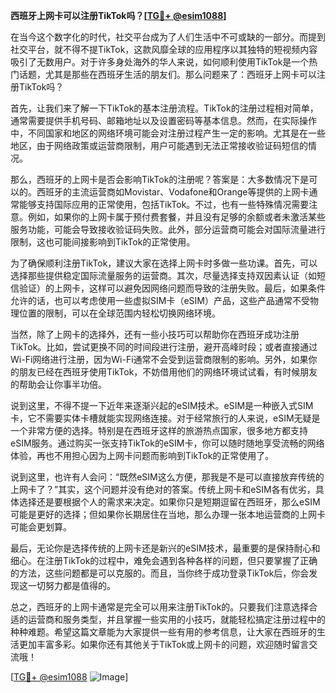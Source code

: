 **西班牙上网卡可以注册TikTok吗？[[TG💪+ @esim1088](https://t.me/s/esim1088)]**

在当今这个数字化的时代，社交平台成为了人们生活中不可或缺的一部分。而提到社交平台，就不得不提TikTok，这款风靡全球的应用程序以其独特的短视频内容吸引了无数用户。对于许多身处海外的华人来说，如何顺利使用TikTok是一个热门话题，尤其是那些在西班牙生活的朋友们。那么问题来了：西班牙上网卡可以注册TikTok吗？

首先，让我们来了解一下TikTok的基本注册流程。TikTok的注册过程相对简单，通常需要提供手机号码、邮箱地址以及设置密码等基本信息。然而，在实际操作中，不同国家和地区的网络环境可能会对注册过程产生一定的影响。尤其是在一些地区，由于网络政策或运营商限制，用户可能遇到无法正常接收验证码短信的情况。

那么，西班牙的上网卡是否会影响TikTok的注册呢？答案是：大多数情况下是可以的。西班牙的主流运营商如Movistar、Vodafone和Orange等提供的上网卡通常能够支持国际应用的正常使用，包括TikTok。不过，也有一些特殊情况需要注意。例如，如果你的上网卡属于预付费套餐，并且没有足够的余额或者未激活某些服务功能，可能会导致接收验证码失败。此外，部分运营商可能会对国际流量进行限制，这也可能间接影响到TikTok的正常使用。

为了确保顺利注册TikTok，建议大家在选择上网卡时多做一些功课。首先，可以选择那些提供稳定国际流量服务的运营商。其次，尽量选择支持双因素认证（如短信验证）的上网卡，这样可以避免因网络问题而导致的注册失败。最后，如果条件允许的话，也可以考虑使用一些虚拟SIM卡（eSIM）产品，这些产品通常不受物理位置的限制，可以在全球范围内轻松切换网络环境。

当然，除了上网卡的选择外，还有一些小技巧可以帮助你在西班牙成功注册TikTok。比如，尝试更换不同的时间段进行注册，避开高峰时段；或者直接通过Wi-Fi网络进行注册，因为Wi-Fi通常不会受到运营商限制的影响。另外，如果你的朋友已经在西班牙使用TikTok，不妨借用他们的网络环境试试看，有时候朋友的帮助会让你事半功倍。

说到这里，不得不提一下近年来逐渐兴起的eSIM技术。eSIM是一种嵌入式SIM卡，它不需要实体卡槽就能实现网络连接。对于经常旅行的人来说，eSIM无疑是一个非常方便的选择。特别是在西班牙这样的旅游热点国家，很多地方都支持eSIM服务。通过购买一张支持TikTok的eSIM卡，你可以随时随地享受流畅的网络体验，再也不用担心因为上网卡问题而影响到TikTok的正常使用了。

说到这里，也许有人会问：“既然eSIM这么方便，那我是不是可以直接放弃传统的上网卡了？”其实，这个问题并没有绝对的答案。传统上网卡和eSIM各有优劣，具体选择还是要根据个人的需求来决定。如果你只是短期逗留在西班牙，那么eSIM可能是更好的选择；但如果你长期居住在当地，那么办理一张本地运营商的上网卡可能会更划算。

最后，无论你是选择传统的上网卡还是新兴的eSIM技术，最重要的是保持耐心和细心。在注册TikTok的过程中，难免会遇到各种各样的问题，但只要掌握了正确的方法，这些问题都是可以克服的。而且，当你终于成功登录TikTok后，你会发现这一切努力都是值得的。

总之，西班牙的上网卡通常是完全可以用来注册TikTok的。只要我们注意选择合适的运营商和服务类型，并且掌握一些实用的小技巧，就能轻松搞定注册过程中的种种难题。希望这篇文章能为大家提供一些有用的参考信息，让大家在西班牙的生活更加丰富多彩。如果你还有其他关于TikTok或上网卡的问题，欢迎随时留言交流哦！

[[TG💪+ @esim1088](https://t.me/s/esim1088) ![Image](https://i.postimg.cc/4NQfJmqS/Snipaste-2025-05-13-00-14-12.png)]
